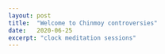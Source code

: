 ```yaml
---
layout: post
title:  "Welcome to Chinmoy controversies"
date:   2020-06-25
excerpt: "clock meditation sessions"
---
```

